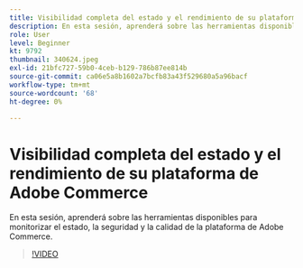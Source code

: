 ```yaml
---
title: Visibilidad completa del estado y el rendimiento de su plataforma de Adobe Commerce
description: En esta sesión, aprenderá sobre las herramientas disponibles para monitorizar el estado, la seguridad y la calidad de la plataforma de Adobe Commerce.
role: User
level: Beginner
kt: 9792
thumbnail: 340624.jpeg
exl-id: 21bfc727-59b0-4ceb-b129-786b87ee814b
source-git-commit: ca06e5a8b1602a7bcfb83a43f529680a5a96bacf
workflow-type: tm+mt
source-wordcount: '68'
ht-degree: 0%

---
```


# Visibilidad completa del estado y el rendimiento de su plataforma de Adobe Commerce

En esta sesión, aprenderá sobre las herramientas disponibles para monitorizar el estado, la seguridad y la calidad de la plataforma de Adobe Commerce.

>[!VIDEO](https://video.tv.adobe.com/v/340624/?quality=12&learn=on)
